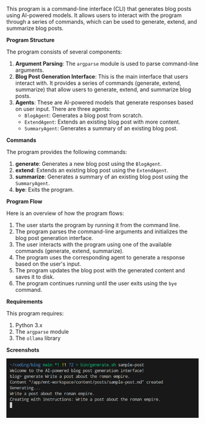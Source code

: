 
This program is a command-line interface (CLI) that generates blog posts using AI-powered models. It allows users to interact with the program through a series of commands, which can be used to generate, extend, and summarize blog posts.

**Program Structure**

The program consists of several components:

1. **Argument Parsing**: The `argparse` module is used to parse command-line arguments.
2. **Blog Post Generation Interface**: This is the main interface that users interact with. It provides a series of commands (generate, extend, summarize) that allow users to generate, extend, and summarize blog posts.
3. **Agents**: These are AI-powered models that generate responses based on user input. There are three agents:
	* `BlogAgent`: Generates a blog post from scratch.
	* `ExtendAgent`: Extends an existing blog post with more content.
	* `SummaryAgent`: Generates a summary of an existing blog post.

**Commands**

The program provides the following commands:

1. **generate**: Generates a new blog post using the `BlogAgent`.
2. **extend**: Extends an existing blog post using the `ExtendAgent`.
3. **summarize**: Generates a summary of an existing blog post using the `SummaryAgent`.
4. **bye**: Exits the program.

**Program Flow**

Here is an overview of how the program flows:

1. The user starts the program by running it from the command line.
2. The program parses the command-line arguments and initializes the blog post generation interface.
3. The user interacts with the program using one of the available commands (generate, extend, summarize).
4. The program uses the corresponding agent to generate a response based on the user's input.
5. The program updates the blog post with the generated content and saves it to disk.
6. The program continues running until the user exits using the `bye` command.

**Requirements**

This program requires:

1. Python 3.x
2. The `argparse` module
3. The `ollama` library 

**Screenshots**

![generation](generation.png)